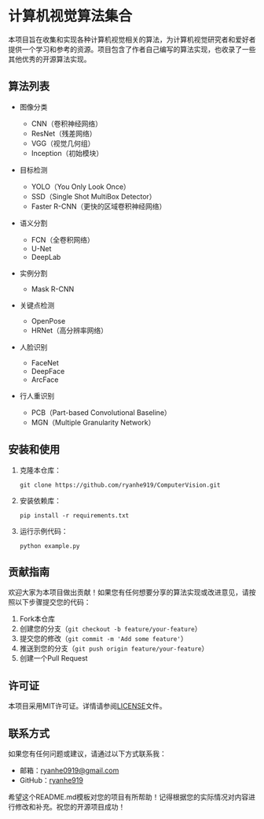 # 计算机视觉算法集合

本项目旨在收集和实现各种计算机视觉相关的算法，为计算机视觉研究者和爱好者提供一个学习和参考的资源。项目包含了作者自己编写的算法实现，也收录了一些其他优秀的开源算法实现。

## 算法列表

- 图像分类
  - CNN（卷积神经网络）
  - ResNet（残差网络）
  - VGG（视觉几何组）
  - Inception（初始模块）

- 目标检测
  - YOLO（You Only Look Once）
  - SSD（Single Shot MultiBox Detector）
  - Faster R-CNN（更快的区域卷积神经网络）

- 语义分割
  - FCN（全卷积网络）
  - U-Net
  - DeepLab

- 实例分割
  - Mask R-CNN

- 关键点检测
  - OpenPose
  - HRNet（高分辨率网络）

- 人脸识别
  - FaceNet
  - DeepFace
  - ArcFace

- 行人重识别
  - PCB（Part-based Convolutional Baseline）
  - MGN（Multiple Granularity Network）

## 安装和使用

1. 克隆本仓库：
   ```
   git clone https://github.com/ryanhe919/ComputerVision.git
   ```

2. 安装依赖库：
   ```
   pip install -r requirements.txt
   ```

3. 运行示例代码：
   ```
   python example.py
   ```

## 贡献指南

欢迎大家为本项目做出贡献！如果您有任何想要分享的算法实现或改进意见，请按照以下步骤提交您的代码：

1. Fork本仓库
2. 创建您的分支（`git checkout -b feature/your-feature`）
3. 提交您的修改（`git commit -m 'Add some feature'`）
4. 推送到您的分支（`git push origin feature/your-feature`）
5. 创建一个Pull Request

## 许可证

本项目采用MIT许可证。详情请参阅[LICENSE](./LICENSE)文件。

## 联系方式

如果您有任何问题或建议，请通过以下方式联系我：

- 邮箱：ryanhe0919@gmail.com
- GitHub：[ryanhe919](https://github.com/ryanhe919)

希望这个README.md模板对您的项目有所帮助！记得根据您的实际情况对内容进行修改和补充。祝您的开源项目成功！